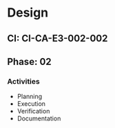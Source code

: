 # Design

## CI: CI-CA-E3-002-002
## Phase: 02

### Activities
- Planning
- Execution
- Verification
- Documentation
